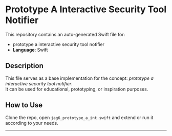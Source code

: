 # Prototype A Interactive Security Tool Notifier

This repository contains an auto-generated Swift file for:

- prototype a interactive security tool notifier
- **Language**: Swift

## Description

This file serves as a base implementation for the concept: *prototype a interactive security tool notifier*.  
It can be used for educational, prototyping, or inspiration purposes.

## How to Use

Clone the repo, open `jag6_prototype_a_int.swift` and extend or run it according to your needs.

---


